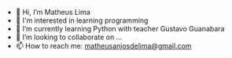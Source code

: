 - 👋 Hi, I’m Matheus Lima
- 👀 I'm interested in learning programming
- 🌱 I’m currently learning Python with teacher Gustavo Guanabara
- 💞️ I’m looking to collaborate on ...
- 📫 How to reach me: matheusanjosdelima@gmail.com

<!---
matheusanjosdelima/matheusanjosdelima is a ✨ special ✨ repository because its `README.md` (this file) appears on your GitHub profile.
You can click the Preview link to take a look at your changes.
--->
